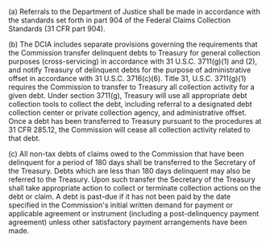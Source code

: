 (a) Referrals to the Department of Justice shall be made in accordance with the standards set forth in part 904 of the Federal Claims Collection Standards (31 CFR part 904).

(b) The DCIA includes separate provisions governing the requirements that the Commission transfer delinquent debts to Treasury for general collection purposes (cross-servicing) in accordance with 31 U.S.C. 3711(g)(1) and (2), and notify Treasury of delinquent debts for the purpose of administrative offset in accordance with 31 U.S.C. 3716(c)(6). Title 31, U.S.C. 3711(g)(1) requires the Commission to transfer to Treasury all collection activity for a given debt. Under section 3711(g), Treasury will use all appropriate debt collection tools to collect the debt, including referral to a designated debt collection center or private collection agency, and administrative offset. Once a debt has been transferred to Treasury pursuant to the procedures at 31 CFR 285.12, the Commission will cease all collection activity related to that debt.

(c) All non-tax debts of claims owed to the Commission that have been delinquent for a period of 180 days shall be transferred to the Secretary of the Treasury. Debts which are less than 180 days delinquent may also be referred to the Treasury. Upon such transfer the Secretary of the Treasury shall take appropriate action to collect or terminate collection actions on the debt or claim. A debt is past-due if it has not been paid by the date specified in the Commission's initial written demand for payment or applicable agreement or instrument (including a post-delinquency payment agreement) unless other satisfactory payment arrangements have been made.

